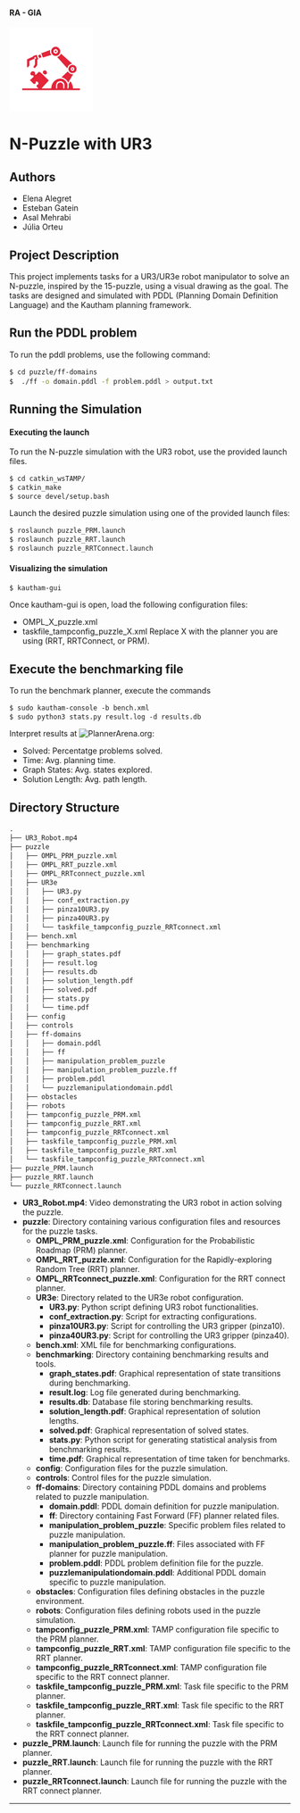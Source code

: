 #### RA - GIA

<img src="images/logo.png" alt="N-Puzzle logo" width="150">

# N-Puzzle with UR3

## Authors
- Elena Alegret
- Esteban Gatein
- Asal Mehrabi
- Júlia Orteu

## Project Description
This project implements tasks for a UR3/UR3e robot manipulator to solve an N-puzzle, inspired by the 15-puzzle, using a visual drawing as the goal. The tasks are designed and simulated with PDDL (Planning Domain Definition Language) and the Kautham planning framework.

## Run the PDDL problem

To run the pddl problems, use the following command:

```bash
$ cd puzzle/ff-domains
$  ./ff -o domain.pddl -f problem.pddl > output.txt
```

## Running the Simulation
#### Executing the launch

To run the N-puzzle simulation with the UR3 robot, use the provided launch files. 

```
$ cd catkin_wsTAMP/
$ catkin_make
$ source devel/setup.bash
```
Launch the desired puzzle simulation using one of the provided launch files:
```
$ roslaunch puzzle_PRM.launch
$ roslaunch puzzle_RRT.launch
$ roslaunch puzzle_RRTConnect.launch
```
#### Visualizing the simulation
```
$ kautham-gui
```
Once kautham-gui is open, load the following configuration files:
- OMPL_X_puzzle.xml
- taskfile_tampconfig_puzzle_X.xml
Replace X with the planner you are using (RRT, RRTConnect, or PRM).

## Execute the benchmarking file
To run the benchmark planner, execute the commands
```
$ sudo kautham-console -b bench.xml
$ sudo python3 stats.py result.log -d results.db
```
Interpret results at ![PlannerArena.org](https://plannerarena.org/):
- Solved: Percentatge problems solved.
- Time: Avg. planning time.
- Graph States: Avg. states explored.
- Solution Length: Avg. path length.

## Directory Structure
```
.
├── UR3_Robot.mp4
├── puzzle
│   ├── OMPL_PRM_puzzle.xml
│   ├── OMPL_RRT_puzzle.xml
│   ├── OMPL_RRTconnect_puzzle.xml
│   ├── UR3e
│   │   ├── UR3.py
│   │   ├── conf_extraction.py
│   │   ├── pinza10UR3.py
│   │   ├── pinza40UR3.py
│   │   └── taskfile_tampconfig_puzzle_RRTconnect.xml
│   ├── bench.xml
│   ├── benchmarking
│   │   ├── graph_states.pdf
│   │   ├── result.log
│   │   ├── results.db
│   │   ├── solution_length.pdf
│   │   ├── solved.pdf
│   │   ├── stats.py
│   │   └── time.pdf
│   ├── config
│   ├── controls
│   ├── ff-domains
│   │   ├── domain.pddl
│   │   ├── ff
│   │   ├── manipulation_problem_puzzle
│   │   ├── manipulation_problem_puzzle.ff
│   │   ├── problem.pddl
│   │   └── puzzlemanipulationdomain.pddl
│   ├── obstacles
│   ├── robots
│   ├── tampconfig_puzzle_PRM.xml
│   ├── tampconfig_puzzle_RRT.xml
│   ├── tampconfig_puzzle_RRTconnect.xml
│   ├── taskfile_tampconfig_puzzle_PRM.xml
│   ├── taskfile_tampconfig_puzzle_RRT.xml
│   └── taskfile_tampconfig_puzzle_RRTconnect.xml
├── puzzle_PRM.launch
├── puzzle_RRT.launch
└── puzzle_RRTconnect.launch
```
- **UR3_Robot.mp4**: Video demonstrating the UR3 robot in action solving the puzzle.
- **puzzle**: Directory containing various configuration files and resources for the puzzle tasks.
    - **OMPL_PRM_puzzle.xml**: Configuration for the Probabilistic Roadmap (PRM) planner.
    - **OMPL_RRT_puzzle.xml**: Configuration for the Rapidly-exploring Random Tree (RRT) planner.
    - **OMPL_RRTconnect_puzzle.xml**: Configuration for the RRT connect planner.
    - **UR3e**: Directory related to the UR3e robot configuration.
        - **UR3.py**: Python script defining UR3 robot functionalities.
        - **conf_extraction.py**: Script for extracting configurations.
        - **pinza10UR3.py**: Script for controlling the UR3 gripper (pinza10).
        - **pinza40UR3.py**: Script for controlling the UR3 gripper (pinza40).
    - **bench.xml**: XML file for benchmarking configurations.
    - **benchmarking**: Directory containing benchmarking results and tools.
        - **graph_states.pdf**: Graphical representation of state transitions during benchmarking.
        - **result.log**: Log file generated during benchmarking.
        - **results.db**: Database file storing benchmarking results.
        - **solution_length.pdf**: Graphical representation of solution lengths.
        - **solved.pdf**: Graphical representation of solved states.
        - **stats.py**: Python script for generating statistical analysis from benchmarking results.
        - **time.pdf**: Graphical representation of time taken for benchmarks.
    - **config**: Configuration files for the puzzle simulation.
    - **controls**: Control files for the puzzle simulation.
    - **ff-domains**: Directory containing PDDL domains and problems related to puzzle manipulation.
        - **domain.pddl**: PDDL domain definition for puzzle manipulation.
        - **ff**: Directory containing Fast Forward (FF) planner related files.
        - **manipulation_problem_puzzle**: Specific problem files related to puzzle manipulation.
        - **manipulation_problem_puzzle.ff**: Files associated with FF planner for puzzle manipulation.
        - **problem.pddl**: PDDL problem definition file for the puzzle.
        - **puzzlemanipulationdomain.pddl**: Additional PDDL domain specific to puzzle manipulation.
    - **obstacles**: Configuration files defining obstacles in the puzzle environment.
    - **robots**: Configuration files defining robots used in the puzzle simulation.
    - **tampconfig_puzzle_PRM.xml**: TAMP configuration file specific to the PRM planner.
    - **tampconfig_puzzle_RRT.xml**: TAMP configuration file specific to the RRT planner.
    - **tampconfig_puzzle_RRTconnect.xml**: TAMP configuration file specific to the RRT connect planner.
    - **taskfile_tampconfig_puzzle_PRM.xml**: Task file specific to the PRM planner.
    - **taskfile_tampconfig_puzzle_RRT.xml**: Task file specific to the RRT planner.
    - **taskfile_tampconfig_puzzle_RRTconnect.xml**: Task file specific to the RRT connect planner.
- **puzzle_PRM.launch**: Launch file for running the puzzle with the PRM planner.
- **puzzle_RRT.launch**: Launch file for running the puzzle with the RRT planner.
- **puzzle_RRTconnect.launch**: Launch file for running the puzzle with the RRT connect planner.

---

